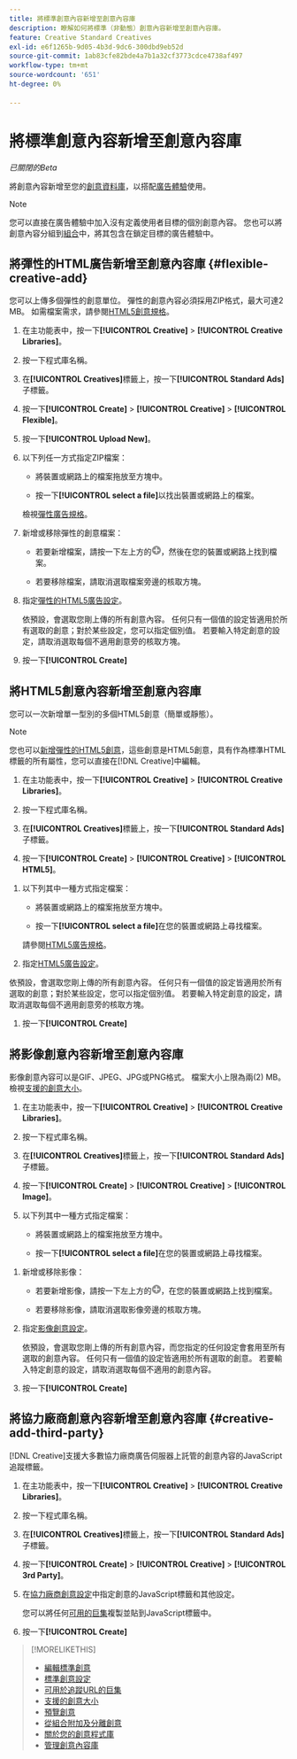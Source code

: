 ```yaml
---
title: 將標準創意內容新增至創意內容庫
description: 瞭解如何將標準（非動態）創意內容新增至創意內容庫。
feature: Creative Standard Creatives
exl-id: e6f1265b-9d05-4b3d-9dc6-300dbd9eb52d
source-git-commit: 1ab83cfe82bde4a7b1a32cf3773cdce4738af497
workflow-type: tm+mt
source-wordcount: '651'
ht-degree: 0%

---
```


# 將標準創意內容新增至創意內容庫

*已關閉的Beta*

將創意內容新增至您的[創意資料庫](creative-library-manage.md)，以搭配[廣告體驗](/help/creative/experiences/experience-about.md)使用。

>[!NOTE]
>
> 您可以直接在廣告體驗中加入沒有定義使用者目標的個別創意內容。 您也可以將創意內容分組到[組合](bundle-manage.md)中，將其包含在鎖定目標的廣告體驗中。

## 將彈性的HTML廣告新增至創意內容庫 {#flexible-creative-add}

<!-- Later:
You can do either of the following: 

* Upload your own flexible creatives in ZIP files.

* Use any of the predefined flexible creative templates as a starting point for your own flexible creative.

### Upload your own flexible creatives {#flexible-creative-upload}

-->

您可以上傳多個彈性的創意單位。 彈性的創意內容必須採用ZIP格式，最大可達2 MB。 如需檔案需求，請參閱[HTML5創意規格](html5-creative-specification.md)。

1. 在主功能表中，按一下&#x200B;**[!UICONTROL Creative]** > **[!UICONTROL Creative Libraries]**。

1. 按一下程式庫名稱。

1. 在&#x200B;**[!UICONTROL Creatives]**&#x200B;標籤上，按一下&#x200B;**[!UICONTROL Standard Ads]**&#x200B;子標籤。

1. 按一下&#x200B;**[!UICONTROL Create]** > **[!UICONTROL Creative]** > **[!UICONTROL Flexible]**。

1. 按一下&#x200B;**[!UICONTROL Upload New]**。

1. 以下列任一方式指定ZIP檔案：

   * 將裝置或網路上的檔案拖放至方塊中。

   * 按一下&#x200B;**[!UICONTROL select a file]**&#x200B;以找出裝置或網路上的檔案。

   檢視[彈性廣告規格](#flexible-ad-spec)。

1. 新增或移除彈性的創意檔案：

   * 若要新增檔案，請按一下左上方的![新增](/help/creative/assets/create.png "新增")，然後在您的裝置或網路上找到檔案。

   * 若要移除檔案，請取消選取檔案旁邊的核取方塊。

1. 指定[彈性的HTML5廣告設定](/help/creative/creative-libraries/creative-settings-standard.md#creative-settings-flexible-html5)。

   依預設，會選取您剛上傳的所有創意內容。 任何只有一個值的設定皆適用於所有選取的創意；對於某些設定，您可以指定個別值。 若要輸入特定創意的設定，請取消選取每個不適用創意旁的核取方塊。

1. 按一下&#x200B;**[!UICONTROL Create]**

<!-- In a later phase:

### Add flexible creatives using a template {#flexible-creative-use-template}

You can use any of the [predefined flexible creative templates](flexible-html5-templates.md) included with [!DNL Creative] to build 160x600, 300x250, 300x600, or 728x90 ads. Once you select a template to use, you'll edit the click tags and attributes.<!-- Replace last sentence with this if we add the template download feature back:  You can either a\) select a template to use, and then edit the click tags and attributes; or b\) [download a template as a ZIP file](#download-flexible-creative-template), edit the contents offline to build your own creative, and then [upload the edited file as a new creative](flexible-creative-upload).>

For information about the attributes available in predefined templates, see "[Available flexible creative templates](#flexible-creative-templates-available)."

1. In the main menu, click **[!UICONTROL Creative]** > **[!UICONTROL Creative Libraries]**.

1. Click the library name.

1. On the **[!UICONTROL Creatives]** tab, click the **[!UICONTROL Standard Ads]** subtab.

1. Click **[!UICONTROL Create]** > **[!UICONTROL Creative]** > **[!UICONTROL Flexible]**.

1. Click **[!UICONTROL Browse System Flexible Templates]**.



[The following are old instructions; see how this works in the new UI]


1. In the left panel, select the creative size to see all available templates for that size.

1. Under the template name, click **[!UICONTROL Use This Creative]**.

1. Edit the [flexible HTML5 creative settings](/help/creative/creative-libraries/creative-settings-standard.md#creative-settings-flexible-html5) to include your own click tags, images, and other attributes.

   The maximum file size of the creative, once it's zipped, is 2 MB.[Will saving the creative zip it??]

1. (Optional) Once you've made your changes, click []()[add image] to preview the new creative. 

1. Click **[!UICONTROL Save]**.

-->

## 將HTML5創意內容新增至創意內容庫

您可以一次新增單一型別的多個HTML5創意（簡單或靜態）。

<!-- Add in when we add this feature back:
You can optionally download a sample HTML5 creative as a ZIP file, edit the contents to build your own creative, and then add the edited file as a new creative.
-->

>[!NOTE]
>
>您也可以[新增彈性的HTML5創意](#flexible-creative-add)，這些創意是HTML5創意，具有作為標準HTML標籤的所有屬性，您可以直接在[!DNL Creative]中編輯。

1. 在主功能表中，按一下&#x200B;**[!UICONTROL Creative]** > **[!UICONTROL Creative Libraries]**。

1. 按一下程式庫名稱。

1. 在&#x200B;**[!UICONTROL Creatives]**&#x200B;標籤上，按一下&#x200B;**[!UICONTROL Standard Ads]**&#x200B;子標籤。

1. 按一下&#x200B;**[!UICONTROL Create]** > **[!UICONTROL Creative]** > **[!UICONTROL HTML5]**。

<!-- Not an option as of 3/4:

1. (Optional) To download a sample HTML5 creative as a ZIP file, click **Sample HTML5 Creatives**.

   The ZIP file is downloaded according to your browser's normal procedure, usually to the folder that is specified for downloads. 
   
   To create your own HTML5 creative using the sample, unzip the file and edit the contents to include your own ad images and attributes. Then, rename the folder and zip it, and continue below.

-->

1. 以下列其中一種方式指定檔案：

   * 將裝置或網路上的檔案拖放至方塊中。

   * 按一下&#x200B;**[!UICONTROL select a file]**&#x200B;在您的裝置或網路上尋找檔案。

   請參閱[HTML5廣告規格](/help/creative/creative-libraries/html5-creative-specification.md)。

1. 指定[HTML5廣告設定](/help/creative/creative-libraries/creative-settings-standard.md#creative-settings-html5)。

依預設，會選取您剛上傳的所有創意內容。 任何只有一個值的設定皆適用於所有選取的創意；對於某些設定，您可以指定個別值。 若要輸入特定創意的設定，請取消選取每個不適用創意旁的核取方塊。

1. 按一下&#x200B;**[!UICONTROL Create]**

## 將影像創意內容新增至創意內容庫

影像創意內容可以是GIF、JPEG、JPG或PNG格式。 檔案大小上限為兩(2) MB。 檢視[支援的創意大小](/help/creative/creative-libraries/creative-sizes.md)。

1. 在主功能表中，按一下&#x200B;**[!UICONTROL Creative]** > **[!UICONTROL Creative Libraries]**。

1. 按一下程式庫名稱。

1. 在&#x200B;**[!UICONTROL Creatives]**&#x200B;標籤上，按一下&#x200B;**[!UICONTROL Standard Ads]**&#x200B;子標籤。

1. 按一下&#x200B;**[!UICONTROL Create]** > **[!UICONTROL Creative]** > **[!UICONTROL Image]**。

1. 以下列其中一種方式指定檔案：

   * 將裝置或網路上的檔案拖放至方塊中。

   * 按一下&#x200B;**[!UICONTROL select a file]**&#x200B;在您的裝置或網路上尋找檔案。
<!--  Verify wording and workflow and add when available:

   * Click **[!UICONTROL AEM Asset Library]** to locate a file in your Adobe Experience Manager library.
-->

1. 新增或移除影像：

   * 若要新增影像，請按一下左上方的![新增](/help/creative/assets/create.png "新增")，在您的裝置或網路上找到檔案。

   * 若要移除影像，請取消選取影像旁邊的核取方塊。

1. 指定[影像創意設定](/help/creative/creative-libraries/creative-settings-standard.md#creative-settings-image)。

   依預設，會選取您剛上傳的所有創意內容，而您指定的任何設定會套用至所有選取的創意內容。 任何只有一個值的設定皆適用於所有選取的創意。 若要輸入特定創意的設定，請取消選取每個不適用的創意內容。

1. 按一下&#x200B;**[!UICONTROL Create]**

## 將協力廠商創意內容新增至創意內容庫 {#creative-add-third-party}

[!DNL Creative]支援大多數協力廠商廣告伺服器上託管的創意內容的JavaScript追蹤標籤。

1. 在主功能表中，按一下&#x200B;**[!UICONTROL Creative]** > **[!UICONTROL Creative Libraries]**。

1. 按一下程式庫名稱。

1. 在&#x200B;**[!UICONTROL Creatives]**&#x200B;標籤上，按一下&#x200B;**[!UICONTROL Standard Ads]**&#x200B;子標籤。

1. 按一下&#x200B;**[!UICONTROL Create]** > **[!UICONTROL Creative]** > **[!UICONTROL 3rd Party]**。

1. 在[協力廠商創意設定](#creative-settings-third-party)中指定創意的JavaScript標籤和其他設定。

   您可以將任何[可用的巨集](/help/creative/creative-macros.md)複製並貼到JavaScript標籤中。

1. 按一下&#x200B;**[!UICONTROL Create]**

>[!MORELIKETHIS]
>
>* [編輯標準創意](/help/creative/creative-libraries/creative-edit-standard.md)
>* [標準創意設定](/help/creative/creative-libraries/creative-settings-standard.md)
>* [可用於追蹤URL的巨集](/help/creative/creative-macros.md)
>* [支援的創意大小](/help/creative/creative-libraries/creative-sizes.md)
>* [預覽創意](/help/creative/creative-libraries/creative-preview.md)
>* [從組合附加及分離創意](/help/creative/creative-libraries/creative-attach-detach-bundles.md)
>* [關於您的創意程式庫](/help/creative/creative-libraries/creative-libraries-about.md)
>* [管理創意內容庫](/help/creative/creative-libraries/creative-library-manage.md)
